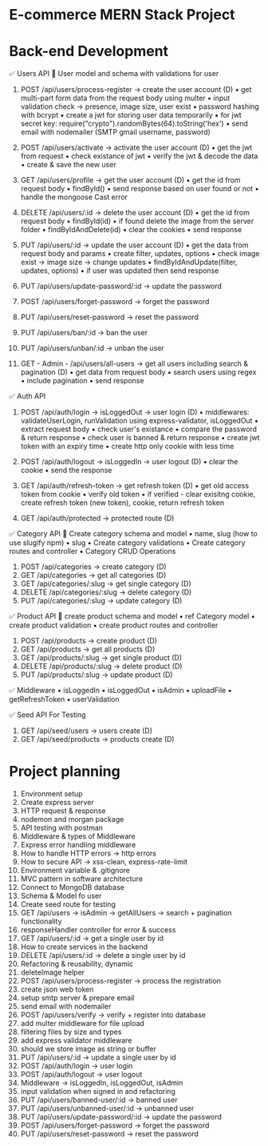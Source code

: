 # E-commerce MERN Stack Project
# Back-end Development



✅ Users API
🔖 User model and schema with validations for user

1. POST /api/users/process-register -> create the user account (D)
    ▪ get multi-part form data from the request body using multer
    ▪ input validation check -> presence, image size, user exist
    ▪ password hashing with bcrypt
    ▪ create a jwt for storing user data temporarily
    ▪ for jwt secret key: require("crypto").randomBytes(64).toString('hex')
    ▪ send email with nodemailer (SMTP gmail username, password)

2. POST /api/users/activate -> activate the user account (D)
    ▪ get the jwt from request
    ▪ check existance of jwt
    ▪ verify the jwt & decode the data
    ▪ create & save the new user

3. GET /api/users/profile -> get the user account (D)
    ▪ get the id from request body
    ▪ findById()
    ▪ send response based on user found or not
    ▪ handle the mongoose Cast error

4. DELETE /api/users/:id -> delete the user account (D)
    ▪ get the id from request body
    ▪ findById(id)
    ▪ if found delete the image from the server folder
    ▪ findByIdAndDelete(id)
    ▪ clear the cookies
    ▪ send response

5. PUT /api/users/:id -> update the user account (D)
    ▪ get the data from request body and params
    ▪ create filter, updates, options
    ▪ check image exist -> image size -> change updates
    ▪ findByIdAndUpdate(filter, updates, options)
    ▪ if user was updated then send response

6. PUT /api/users/update-password/:id -> update the password
7. POST /api/users/forget-password -> forget the password
8. PUT /api/users/reset-password -> reset the password
9. PUT /api/users/ban/:id -> ban the user
10. PUT /api/users/unban/:id -> unban the user

11. GET - Admin - /api/users/all-users -> get all users including search & pagination (D)
    ▪ get data from request body
    ▪ search users using regex
    ▪ include pagination
    ▪ send response


✅ Auth API
1. POST /api/auth/login -> isLoggedOut -> user login (D)
    ▪ middlewares: validateUserLogin, runValidation using express-validator, isLoggedOut
    ▪ extract request body
    ▪ check user's existance
    ▪ compare the password & return response
    ▪ check user is banned & return response
    ▪ create jwt token with an expiry time
    ▪ create http only cookie with less time

2. POST /api/auth/logout -> isLoggedIn -> user logout (D)
    ▪ clear the cookie
    ▪ send the response

3. GET /api/auth/refresh-token -> get refresh token (D)
    ▪ get old access token from cookie
    ▪ verify old token
    ▪ if verified - clear exisitng cookie, create refresh token (new token), cookie, return refresh token

4. GET /api/auth/protected -> protected route (D)


✅ Category API
🔖 Create category schema and model
    ▪ name, slug (how to use slugify npm)
    ▪ slug
    ▪ Create category validations
    ▪ Create category routes and controller
    ▪ Category CRUD Operations

1. POST /api/categories -> create category (D)
2. GET /api/categories ->  get all categories (D)
3. GET /api/categories/:slug -> get single category (D)
4. DELETE /api/categories/:slug -> delete category (D)
5. PUT /api/categories/:slug -> update category (D)


✅ Product API
🔖 create product schema and model
    ▪ ref Category model
    ▪ create product validation
    ▪ create product routes and controller

1. POST /api/products -> create product (D)
2. GET /api/products -> get all products (D)
3. GET /api/products/:slug -> get single product (D)
4. DELETE /api/products/:slug -> delete product (D)
5. PUT /api/products/:slug -> update product (D)


✅ Middleware
    ▪ isLoggedIn
    ▪ isLoggedOut
    ▪ isAdmin
    ▪ uploadFile
    ▪ getRefreshToken
    ▪ userValidation


✅ Seed API For Testing 
1. GET /api/seed/users -> users create (D)
2. GET /api/seed/products -> products create (D)








# Project planning
1. Environment setup
2. Create express server
3. HTTP request & response
4. nodemon and morgan package
5. API testing with postman
6. Middleware & types of Middleware
7. Express error handling middleware
8. How to handle HTTP errors -> http errors
9. How to secure API -> xss-clean, express-rate-limit
10. Environment variable & .gitignore
11. MVC pattern in software architecture
12. Connect to MongoDB database
13. Schema & Model fo user
14. Create seed route for testing
15. GET /api/users -> isAdmin -> getAllUsers -> search + pagination functionality
16. responseHandler controller for error & success
17. GET /api/users/:id -> get a single user by id
18. How to create services in the backend
19. DELETE /api/users/:id -> delete a single user by id
20. Refactoring & reusability, dynamic
21. deleteImage helper
22. POST /api/users/process-register -> process the registration
23. create json web token
24. setup smtp server & prepare email
25. send email with nodemailer
26. POST /api/users/verify -> verify + register into database
27. add multer middleware for file upload
28. filtering files by size and types
29. add express validator middleware
30. should we store image as string or buffer
31. PUT /api/users/:id -> update a single user by id
32. POST /api/auth/login -> user login
33. POST /api/auth/logout -> user logout
34. Middleware -> isLoggedIn, isLoggedOut, isAdmin
35. input validation when signed in and refactoring
36. PUT /api/users/banned-user/:id -> banned user
37. PUT /api/users/unbanned-user/:id -> unbanned user
38. PUT /api/users/update-password/:id -> update the password
39. POST /api/users/forget-password -> forget the password
40. PUT /api/users/reset-password -> reset the password
